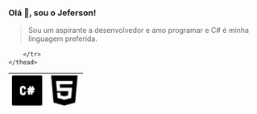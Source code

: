 ### Olá 👋, sou o Jeferson!

<!--
**JefersonMelo/JefersonMelo** is a ✨ _special_ ✨ repository because its `README.md` (this file) appears on your GitHub profile.

Here are some ideas to get you started:

- 🔭 I’m currently working on ...
- 🌱 I’m currently learning ...
- 👯 I’m looking to collaborate on ...
- 🤔 I’m looking for help with ...
- 💬 Ask me about ...
- 📫 How to reach me: ...
- 😄 Pronouns: ...
- ⚡ Fun fact: ...
-->
>Sou um aspirante a desenvolvedor e amo programar e C# é minha linguagem preferida.

<table>
    <thead>
        <tr>
            <th align="center">
                        <img
                        src="https://github.com/JefersonMelo/JefersonMelo/blob/main/img/c-sharp-logo.svg"
                        style="max-width:100%;" width="60">
                        </th>
            <th align="center">
                        <img
                        src="https://github.com/JefersonMelo/JefersonMelo/blob/main/img/html5-logo.svg"
                        style="max-width:100%;" width="60">
                        </th>
           
        </tr>
    </thead>
</table>